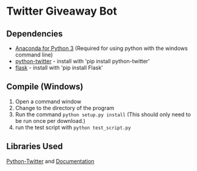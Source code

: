 # Twitter Giveaway Bot

## Dependencies
- [Anaconda for Python 3](https://www.continuum.io/downloads) (Required for using python with the windows command line)
- [python-twitter](https://github.com/bear/python-twitter) - install with 'pip install python-twitter'
- [flask](http://flask.pocoo.org/) - install with 'pip install Flask'

## Compile (Windows)
1. Open a command window
2. Change to the directory of the program
3. Run the command `python setup.py install` (This should only need to be run once per download.)
4. run the test script with `python test_script.py`

## Libraries Used
[Python-Twitter](https://github.com/bear/python-twitter) and [Documentation](https://python-twitter.readthedocs.io/en/latest/)



